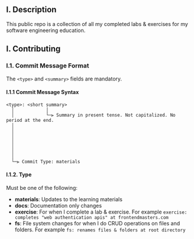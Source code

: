 ## I. Description
This public repo is a collection of all my completed labs & exercises for my software engineering education.

## I. Contributing
### I.1. Commit Message Format
The `<type>` and `<summary>` fields are mandatory.

#### I.1.1 Commit Message Syntax
```
<type>: <short summary>
  │            │
  │            └─⫸ Summary in present tense. Not capitalized. No period at the end.
  │
  │ 
  │
  │
  │
  │
  │
  └─⫸ Commit Type: materials
```

#### I.1.2. Type
Must be one of the following:
* **materials**: Updates to the learning materials
* **docs**: Documentation only changes
* **exercise**: For when I complete a lab & exercise. For example `exercise: completes "web authentication apis" at frontendmasters.com`
* **fs**: File system changes for when I do CRUD operations on files and folders. For example `fs: renames files & folders at root directory`

